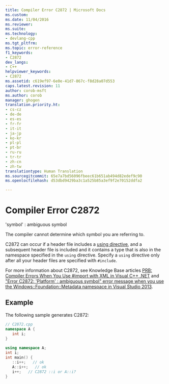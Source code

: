 ```yaml
---
title: Compiler Error C2872 | Microsoft Docs
ms.custom: 
ms.date: 11/04/2016
ms.reviewer: 
ms.suite: 
ms.technology:
- devlang-cpp
ms.tgt_pltfrm: 
ms.topic: error-reference
f1_keywords:
- C2872
dev_langs:
- C++
helpviewer_keywords:
- C2872
ms.assetid: c619ef97-6e0e-41d7-867c-f8d28a07d553
caps.latest.revision: 11
author: corob-msft
ms.author: corob
manager: ghogen
translation.priority.ht:
- cs-cz
- de-de
- es-es
- fr-fr
- it-it
- ja-jp
- ko-kr
- pl-pl
- pt-br
- ru-ru
- tr-tr
- zh-cn
- zh-tw
translationtype: Human Translation
ms.sourcegitcommit: 65e7a7bd56096fbeec61b651ab494d82edef9c90
ms.openlocfilehash: d53dbd9429ba3c1a525b85a3ef9f2e70152ddfa2

---
```

# Compiler Error C2872
'symbol' : ambiguous symbol  
  
The compiler cannot determine which symbol you are referring to.  
  
C2872 can occur if a header file includes a [using directive](../../cpp/namespaces-cpp.md#using_directives), and a subsequent header file is included and it contains a type that is also in the namespace specified in the `using` directive. Specify a `using` directive only after all your header files are specified with `#include`.  
  
 For more information about C2872, see Knowledge Base articles [PRB: Compiler Errors When You Use #import with XML in Visual C++ .NET](http://support.microsoft.com/kb/316317) and ["Error C2872: 'Platform' : ambiguous symbol" error message when you use the Windows::Foundation::Metadata namespace in Visual Studio 2013](https://support.microsoft.com/kb/2890859).  
  
## Example  
 The following sample generates C2872:  
  
```cpp  
// C2872.cpp  
namespace A {  
   int i;  
}  
  
using namespace A;  
int i;  
int main() {  
   ::i++;   // ok  
   A::i++;   // ok  
   i++;   // C2872 ::i or A::i?  
}  
```


<!--HONumber=Jan17_HO2-->


